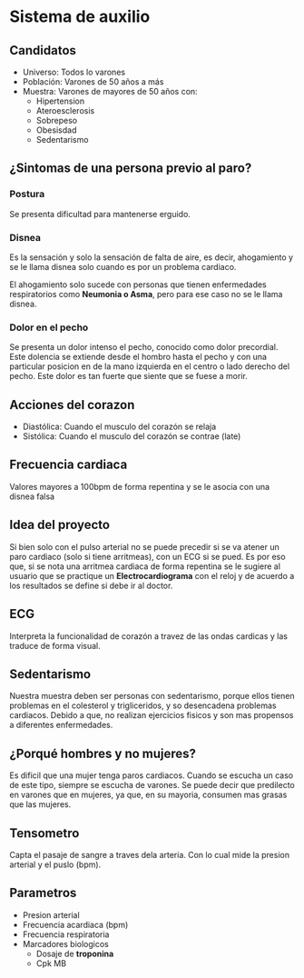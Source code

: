 # Sistema de auxilio

## Candidatos

- Universo: Todos lo varones
- Población: Varones de 50 años a más
- Muestra: Varones de mayores de 50 años con:
    - Hipertension
    - Ateroesclerosis
    - Sobrepeso
    - Obesisdad
    - Sedentarismo

## ¿Sintomas de una persona previo al paro?

### Postura
Se presenta dificultad para mantenerse erguido.

### Disnea
Es la sensación y solo la sensación de falta de aire, es decir, ahogamiento y se le llama disnea solo cuando es por un problema cardiaco. 

El ahogamiento solo sucede con personas que tienen enfermedades respiratorios como **Neumonia o Asma**, pero para ese caso no se le llama disnea.

### Dolor en el pecho
Se presenta un dolor intenso el pecho, conocido como dolor precordial. Este dolencia se extiende desde el hombro hasta el pecho y con una particular posicion en de la mano izquierda en el centro o lado derecho del pecho. Este dolor es tan fuerte que siente que se fuese a morir.


## Acciones del corazon
- Diastólica: Cuando el musculo del corazón se relaja
- Sistólica: Cuando el musculo del corazón se 
contrae (late)

## Frecuencia cardiaca
Valores mayores a 100bpm de forma repentina y se le asocia con una disnea falsa

## Idea del proyecto
Si bien solo con el pulso arterial no se puede precedir si se va atener un paro cardiaco (solo si tiene arritmeas), con un ECG si se pued. Es por eso que, si se nota una arritmea cardiaca de forma repentina se le sugiere al usuario que se practique un **Electrocardiograma** con el reloj y de acuerdo a los resultados se define si debe ir al doctor.

## ECG
Interpreta la funcionalidad de corazón a travez de las ondas cardicas y las traduce de forma visual.

## Sedentarismo
Nuestra muestra deben ser personas con sedentarismo, porque ellos tienen problemas en el colesterol y trigliceridos, y so desencadena problemas cardiacos. Debido a que, no realizan ejercicios fisicos y son mas propensos a diferentes enfermedades.

## ¿Porqué hombres y no mujeres?
Es dificil que una mujer tenga paros cardiacos. Cuando se escucha un caso de este tipo, siempre se escucha de varones. Se puede decir que predilecto en varones que en mujeres, ya que, en su mayoria, consumen mas grasas que las mujeres.

## Tensometro
Capta el pasaje de sangre a traves dela arteria. Con lo cual mide la presion arterial y el puslo (bpm).

## Parametros
- Presion arterial
- Frecuencia acardiaca (bpm)
- Frecuencia respiratoria
- Marcadores biologicos
    - Dosaje de **troponina**
    - Cpk MB

